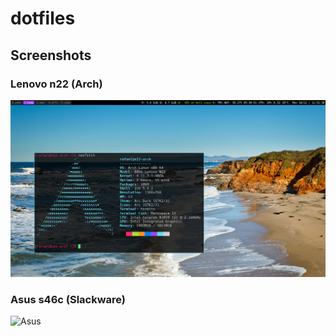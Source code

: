# dotfiles

## Screenshots

### Lenovo n22 (Arch)
![Lenovo](screenshots/lenovo.png)  

### Asus s46c (Slackware)
![Asus](rcreenshots/asus.png)  
